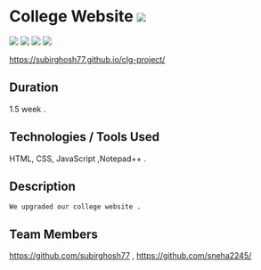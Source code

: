 # College Website <img src="https://img.shields.io/badge/project-completed-brightgreen">

<img src="https://img.shields.io/badge/HTML-v5-brightgreen"> <img src="https://img.shields.io/badge/css-brightgreen"> <img src="https://img.shields.io/badge/JavaScript-brightgreen"> <img src="https://img.shields.io/badge/Notepad++-brightgreen"> 

 https://subirghosh77.github.io/clg-project/
 
Duration
--------

1.5 week .

Technologies / Tools Used
-------------------------

HTML, CSS, JavaScript ,Notepad++ .

Description
-----------

    We upgraded our college website . 

Team Members
------------

https://github.com/subirghosh77 , https://github.com/sneha2245/ 

